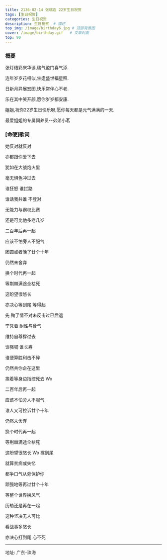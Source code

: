 ```yaml
---
title: 2136-02-14 张瑞连 22岁生日祝贺
tags: [生日祝贺] 
categories: 生日祝贺 
description: 生日祝贺  # 描述
top_img: /image/birthday6.jpg # 顶部背景图
cover: /image/birthday.gif   # 文章封面
top: 90
---
```


### 概要


张灯结彩庆华诞,瑞气盈门喜气添.  

连年岁岁花相似,生逢盛世福星照.  

日新月异展宏图,快乐常伴心不老.  

乐在其中笑开颜,愿你岁岁都安康.  

姐姐,祝你22岁生日快乐呀,愿你每天都是元气满满的一天.    


最爱姐姐的专属饲养员--弟弟小茗  


### [命硬]歌词

她反对就反对  

亦都跟你爱下去  

犹如在大战炮火里  

毫无惧色冲过去  

谁狂怒 谁拦路  

谁话我共谁 不登对  

无能力与霸权比赛  

还是可比他多老几岁  

二百年后再一起  

应该不怕旁人不服气  

团圆或者晚了廿个十年  

仍然未舍弃  

换个时代再一起  

等荆棘满途全枯死  

这盼望很悠长  

亦决心等到尾 等得起  

先 殉了情不对未反击过已后退  

宁凭着 耐性与骨气  

维持自尊撑过去  

谁强韧 谁长寿  

谁便算胜利击不碎  

仍然共你企在这里  

挨着等身边指控死去 Wo  

二百年后再一起  

应该不怕旁人不服气  

谁人又可控诉廿个十年  

仍然未舍弃  

换个时代再一起  

等荆棘满途全枯死  

这盼望很悠长 Wo 撑到尾  

就算贫病或失忆  

都争口气从旁保护你  

顽强地等再过廿个十年  

等整个世界换风气  

历劫还是再在一起  

这种坚决无人可比  

看战事多悠长  

亦决心打到尾 心不死  


---    

地址: 广东-珠海